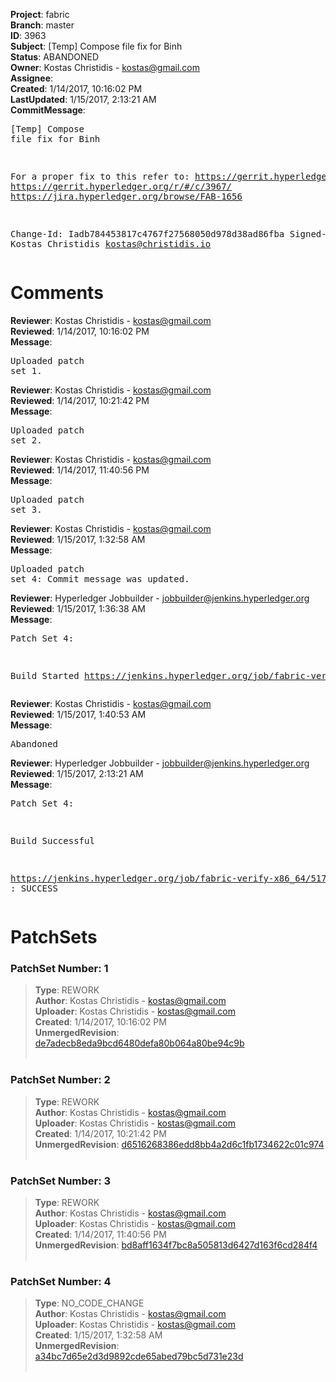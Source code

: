 <strong>Project</strong>: fabric<br><strong>Branch</strong>: master<br><strong>ID</strong>: 3963<br><strong>Subject</strong>: [Temp] Compose file fix for Binh<br><strong>Status</strong>: ABANDONED<br><strong>Owner</strong>: Kostas Christidis - kostas@gmail.com<br><strong>Assignee</strong>:<br><strong>Created</strong>: 1/14/2017, 10:16:02 PM<br><strong>LastUpdated</strong>: 1/15/2017, 2:13:21 AM<br><strong>CommitMessage</strong>:<br><pre>[Temp] Compose file fix for Binh

For a proper fix to this refer to:
https://gerrit.hyperledger.org/r/#/c/3965/
https://gerrit.hyperledger.org/r/#/c/3967/
https://jira.hyperledger.org/browse/FAB-1656

Change-Id: Iadb784453817c4767f27568050d978d38ad86fba
Signed-off-by: Kostas Christidis <kostas@christidis.io>
</pre><h1>Comments</h1><strong>Reviewer</strong>: Kostas Christidis - kostas@gmail.com<br><strong>Reviewed</strong>: 1/14/2017, 10:16:02 PM<br><strong>Message</strong>: <pre>Uploaded patch set 1.</pre><strong>Reviewer</strong>: Kostas Christidis - kostas@gmail.com<br><strong>Reviewed</strong>: 1/14/2017, 10:21:42 PM<br><strong>Message</strong>: <pre>Uploaded patch set 2.</pre><strong>Reviewer</strong>: Kostas Christidis - kostas@gmail.com<br><strong>Reviewed</strong>: 1/14/2017, 11:40:56 PM<br><strong>Message</strong>: <pre>Uploaded patch set 3.</pre><strong>Reviewer</strong>: Kostas Christidis - kostas@gmail.com<br><strong>Reviewed</strong>: 1/15/2017, 1:32:58 AM<br><strong>Message</strong>: <pre>Uploaded patch set 4: Commit message was updated.</pre><strong>Reviewer</strong>: Hyperledger Jobbuilder - jobbuilder@jenkins.hyperledger.org<br><strong>Reviewed</strong>: 1/15/2017, 1:36:38 AM<br><strong>Message</strong>: <pre>Patch Set 4:

Build Started https://jenkins.hyperledger.org/job/fabric-verify-x86_64/5175/</pre><strong>Reviewer</strong>: Kostas Christidis - kostas@gmail.com<br><strong>Reviewed</strong>: 1/15/2017, 1:40:53 AM<br><strong>Message</strong>: <pre>Abandoned</pre><strong>Reviewer</strong>: Hyperledger Jobbuilder - jobbuilder@jenkins.hyperledger.org<br><strong>Reviewed</strong>: 1/15/2017, 2:13:21 AM<br><strong>Message</strong>: <pre>Patch Set 4:

Build Successful 

https://jenkins.hyperledger.org/job/fabric-verify-x86_64/5175/ : SUCCESS</pre><h1>PatchSets</h1><h3>PatchSet Number: 1</h3><blockquote><strong>Type</strong>: REWORK<br><strong>Author</strong>: Kostas Christidis - kostas@gmail.com<br><strong>Uploader</strong>: Kostas Christidis - kostas@gmail.com<br><strong>Created</strong>: 1/14/2017, 10:16:02 PM<br><strong>UnmergedRevision</strong>: [de7adecb8eda9bcd6480defa80b064a80be94c9b](https://github.com/hyperledger-gerrit-archive/fabric/commit/de7adecb8eda9bcd6480defa80b064a80be94c9b)<br><br></blockquote><h3>PatchSet Number: 2</h3><blockquote><strong>Type</strong>: REWORK<br><strong>Author</strong>: Kostas Christidis - kostas@gmail.com<br><strong>Uploader</strong>: Kostas Christidis - kostas@gmail.com<br><strong>Created</strong>: 1/14/2017, 10:21:42 PM<br><strong>UnmergedRevision</strong>: [d6516268386edd8bb4a2d6c1fb1734622c01c974](https://github.com/hyperledger-gerrit-archive/fabric/commit/d6516268386edd8bb4a2d6c1fb1734622c01c974)<br><br></blockquote><h3>PatchSet Number: 3</h3><blockquote><strong>Type</strong>: REWORK<br><strong>Author</strong>: Kostas Christidis - kostas@gmail.com<br><strong>Uploader</strong>: Kostas Christidis - kostas@gmail.com<br><strong>Created</strong>: 1/14/2017, 11:40:56 PM<br><strong>UnmergedRevision</strong>: [bd8aff1634f7bc8a505813d6427d163f6cd284f4](https://github.com/hyperledger-gerrit-archive/fabric/commit/bd8aff1634f7bc8a505813d6427d163f6cd284f4)<br><br></blockquote><h3>PatchSet Number: 4</h3><blockquote><strong>Type</strong>: NO_CODE_CHANGE<br><strong>Author</strong>: Kostas Christidis - kostas@gmail.com<br><strong>Uploader</strong>: Kostas Christidis - kostas@gmail.com<br><strong>Created</strong>: 1/15/2017, 1:32:58 AM<br><strong>UnmergedRevision</strong>: [a34bc7d65e2d3d9892cde65abed79bc5d731e23d](https://github.com/hyperledger-gerrit-archive/fabric/commit/a34bc7d65e2d3d9892cde65abed79bc5d731e23d)<br><br></blockquote>